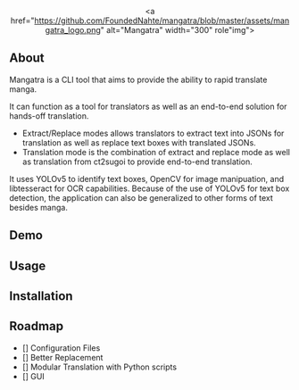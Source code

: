<div align="center">

<a href="https://github.com/FoundedNahte/mangatra/blob/master/assets/mangatra_logo.png" alt="Mangatra" width="300" role"img"></a>

</div>

## About

Mangatra is a CLI tool that aims to provide the ability to rapid translate manga.

It can function as a tool for translators as well as an end-to-end solution for hands-off translation.
 - Extract/Replace modes allows translators to extract text into JSONs for translation as well as replace text boxes with translated JSONs. 
 - Translation mode is the combination of extract and replace mode as well as translation from ct2sugoi to provide end-to-end translation. 

It uses YOLOv5 to identify text boxes, OpenCV for image manipuation, and libtesseract for OCR capabilities. Because of the use of YOLOv5 for text box detection, the application can also be generalized to other forms of text besides manga.

## Demo

## Usage

## Installation

## Roadmap
- [] Configuration Files
- [] Better Replacement
- [] Modular Translation with Python scripts
- [] GUI